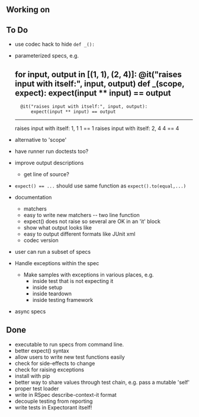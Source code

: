 ## Working on


## To Do

- use codec hack to hide `def _():`

- parameterized specs, e.g.

    for input, output in [(1, 1), (2, 4)]:
        @it("raises input with itself:", input, output)
        def _(scope, expect):
            expect(input ** input) == output
    ---
        @it("raises input with itself:", input, output):
            expect(input ** input) == output
    ---
    raises input with itself: 1, 1
        1 == 1
    raises input with itself: 2, 4
        4 == 4

- alternative to 'scope'

- have runner run doctests too?

- improve output descriptions
    - get line of source?

- `expect() == ...` should use same function as `expect().to(equal,...)`

- documentation
    - matchers
    - easy to write new matchers -- two line function
    - expect() does not raise so several are OK in an 'it' block
    - show what output looks like
    - easy to output different formats like JUnit xml
    - codec version

- user can run a subset of specs

- Handle exceptions within the spec
    - Make samples with exceptions in various places, e.g.
        - inside test that is not expecting it
        - inside setup
        - inside teardown
        - inside testing framework

- async specs



## Done
- executable to run specs from command line.
- better expect() syntax
- allow users to write new test functions easily
- check for side-effects to change
- check for raising exceptions
- install with pip
- better way to share values through test chain, e.g. pass a mutable 'self'
- proper test loader
- write in RSpec describe-context-it format
- decouple testing from reporting
- write tests in Expectorant itself!

